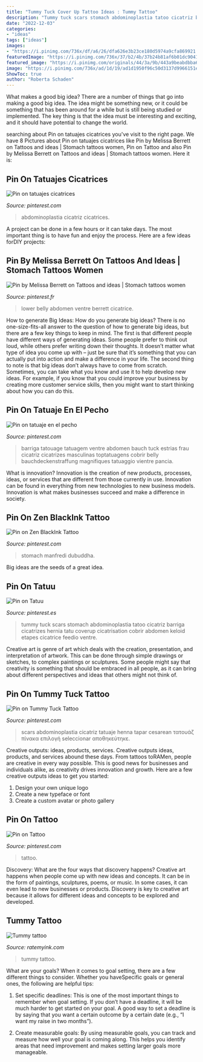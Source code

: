 ```yaml
---
title: "Tummy Tuck Cover Up Tattoo Ideas : Tummy Tattoo"
description: "Tummy tuck scars stomach abdominoplastia tatoo cicatriz barriga cicatrizes hernia tatu coverup cicatrisation cobrir abdomen keloid etapes cicatrice feedio ventre"
date: "2022-12-03"
categories:
- "ideas"
tags: ["ideas"]
images:
- "https://i.pinimg.com/736x/df/a6/26/dfa626e3b23ce180d5974a9cfa869921.jpg"
featuredImage: "https://i.pinimg.com/736x/37/b2/4b/37b24b81af6b01dc9041b70d9a637bc5.jpg"
featured_image: "https://i.pinimg.com/originals/44/3a/9b/443a9beabdbba6e32785f1a284b3badb.jpg"
image: "https://i.pinimg.com/736x/ad/1d/19/ad1d1950f96c50d3137d9966151e6eb6.jpg"
ShowToc: true
author: "Roberta Schaden"
---
```



What makes a good big idea?
There are a number of things that go into making a good big idea. The idea might be something new, or it could be something that has been around for a while but is still being studied or implemented. The key thing is that the idea must be interesting and exciting, and it should have potential to change the world.

	

		
searching about Pin on tatuajes cicatrices you've visit to the right page. We have 8 Pictures about Pin on tatuajes cicatrices like Pin by Melissa Berrett on Tattoos and ideas | Stomach tattoos women, Pin on Tattoo and also Pin by Melissa Berrett on Tattoos and ideas | Stomach tattoos women. Here it is:
		
    
## Pin On Tatuajes Cicatrices

<img loading=lazy src="https://i.pinimg.com/originals/44/3a/9b/443a9beabdbba6e32785f1a284b3badb.jpg" onerror="this.onerror=null;this.src='https://tse1.mm.bing.net/th?id=OIP.GOvATvs4QQvR_DvkFyuRlgHaEo&amp;pid=15.1';" alt="Pin on tatuajes cicatrices">

_Source: pinterest.com_

>abdominoplastia cicatriz cicatrices. 

	

A project can be done in a few hours or it can take days. The most important thing is to have fun and enjoy the process. Here are a few ideas forDIY projects: 

    
## Pin By Melissa Berrett On Tattoos And Ideas | Stomach Tattoos Women

<img loading=lazy src="https://i.pinimg.com/736x/8b/f0/1d/8bf01d02045463edc5d78bed88766fd4--napoli-belle.jpg" onerror="this.onerror=null;this.src='https://tse4.mm.bing.net/th?id=OIP.SSeEdb6gMiL5sUjZ5d40iAEeEs&amp;pid=15.1';" alt="Pin by Melissa Berrett on Tattoos and ideas | Stomach tattoos women">

_Source: pinterest.fr_

>lower belly abdomen ventre berrett cicatrice. 

	

How to generate Big Ideas: How do you generate big ideas?
There is no one-size-fits-all answer to the question of how to generate big ideas, but there are a few key things to keep in mind. The first is that different people have different ways of generating ideas. Some people prefer to think out loud, while others prefer writing down their thoughts. It doesn’t matter what type of idea you come up with – just be sure that it’s something that you can actually put into action and make a difference in your life. 
The second thing to note is that big ideas don’t always have to come from scratch. Sometimes, you can take what you know and use it to help develop new ideas. For example, if you know that you could improve your business by creating more customer service skills, then you might want to start thinking about how you can do this.

    
## Pin On Tatuaje En El Pecho

<img loading=lazy src="https://i.pinimg.com/736x/df/a6/26/dfa626e3b23ce180d5974a9cfa869921.jpg" onerror="this.onerror=null;this.src='https://tse1.mm.bing.net/th?id=OIP.iKNRUJFyiEyO9afmcfk5eQHaLH&amp;pid=15.1';" alt="Pin on tatuaje en el pecho">

_Source: pinterest.com_

>barriga tatouage tatuagem ventre abdomen bauch tuck estrias frau cicatriz cicatrizes masculinas toptatuagens cobrir belly bauchdeckenstraffung magnifiques tatuaggio vientre pancia. 

	

What is innovation?
Innovation is the creation of new products, processes, ideas, or services that are different from those currently in use. Innovation can be found in everything from new technologies to new business models. Innovation is what makes businesses succeed and make a difference in society.

    
## Pin On Zen BlackInk Tattoo

<img loading=lazy src="https://i.pinimg.com/originals/b4/fb/90/b4fb90faad6e92629e4075598aa7e2e3.jpg" onerror="this.onerror=null;this.src='https://tse3.mm.bing.net/th?id=OIP.OxaWvYxbcHmVNFEc1zvCiwHaHa&amp;pid=15.1';" alt="Pin on Zen BlackInk Tattoo">

_Source: pinterest.com_

>stomach manfredi dubuddha. 

	

Big ideas are the seeds of a great idea.

    
## Pin On Tatuu

<img loading=lazy src="https://i.pinimg.com/736x/ad/1d/19/ad1d1950f96c50d3137d9966151e6eb6.jpg" onerror="this.onerror=null;this.src='https://tse3.mm.bing.net/th?id=OIP.mgx8fAm4T1FYCzVMR-T7WAHaEI&amp;pid=15.1';" alt="Pin on Tatuu">

_Source: pinterest.es_

>tummy tuck scars stomach abdominoplastia tatoo cicatriz barriga cicatrizes hernia tatu coverup cicatrisation cobrir abdomen keloid etapes cicatrice feedio ventre. 

	

Creative art is genre of art which deals with the creation, presentation, and interpretation of artwork. This can be done through simple drawings or sketches, to complex paintings or sculptures. Some people might say that creativity is something that should be embraced in all people, as it can bring about different perspectives and ideas that others might not think of.

    
## Pin On Tummy Tuck Tattoo

<img loading=lazy src="https://i.pinimg.com/originals/ce/63/77/ce6377fcdd500fc8f044f6b457558e52.jpg" onerror="this.onerror=null;this.src='https://tse1.mm.bing.net/th?id=OIP.fE7YeJ1f1clEUf-HODFOSQHaFi&amp;pid=15.1';" alt="Pin on Tummy Tuck Tattoo">

_Source: pinterest.com_

>scars abdominoplastia cicatriz tatuaje henna tapar cesarean τατουάζ πίνακα επιλογή seleccionar αποθηκεύτηκε. 

	

Creative outputs: ideas, products, services.
Creative outputs ideas, products, and services abound these days. From tattoos toRAMen, people are creative in every way possible. This is good news for businesses and individuals alike, as creativity drives innovation and growth. Here are a few creative outputs ideas to get you started:
1. Design your own unique logo
2. Create a new typeface or font
3. Create a custom avatar or photo gallery

    
## Pin On Tattoo

<img loading=lazy src="https://i.pinimg.com/736x/37/b2/4b/37b24b81af6b01dc9041b70d9a637bc5.jpg" onerror="this.onerror=null;this.src='https://tse3.mm.bing.net/th?id=OIP.yJWg8wt2KSQbQMb-X5YcNwHaFj&amp;pid=15.1';" alt="Pin on Tattoo">

_Source: pinterest.com_

>tattoo. 

	

Discovery: What are the four ways that discovery happens?
Creative art happens when people come up with new ideas and concepts. It can be in the form of paintings, sculptures, poems, or music. In some cases, it can even lead to new businesses or products. Discovery is key to creative art because it allows for different ideas and concepts to be explored and developed.

    
## Tummy Tattoo

<img loading=lazy src="http://static.ratemyink.com/images/ul/103/Tummy-tattoo-103533.jpeg" onerror="this.onerror=null;this.src='https://tse4.mm.bing.net/th?id=OIP.YE_UslMlICKkqDc3iNfD7gHaJ4&amp;pid=15.1';" alt="Tummy tattoo">

_Source: ratemyink.com_

>tummy tattoo. 

	

What are your goals?
When it comes to goal setting, there are a few different things to consider. Whether you haveSpecific goals or general ones, the following are helpful tips:
1. Set specific deadlines: This is one of the most important things to remember when goal setting. If you don’t have a deadline, it will be much harder to get started on your goal. A good way to set a deadline is by saying that you want a certain outcome by a certain date (e.g., “I want my raise in two months”).

2. Create measurable goals: By using measurable goals, you can track and measure how well your goal is coming along. This helps you identify areas that need improvement and makes setting larger goals more manageable.

